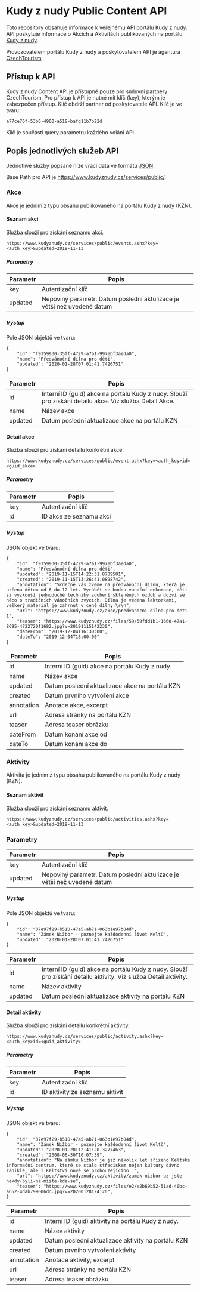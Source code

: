 # Kudy z nudy Public Content API

Toto repository obsahuje informace k veřejnému API portálu Kudy z nudy. API poskytuje informace o Akcích a Aktivitách publikovaných na portálu [Kudy z nudy](https://www.kudyznudy.cz).

Provozovatelem portálu Kudy z nudy a poskytovatelem API je agentura [CzechTourism](https://www.czechtourism.cz).

## Přístup k API

Kudy z nudy Content API je přístupné pouze pro smluvní partnery CzechTourism. Pro přístup k API je nutné mít klíč (key), kterým je zabezpečen přístup. Klíč obdrží partner od poskytovatele API. Klíč je ve tvaru:

    a77ce76f-53b6-4900-a518-bafg11b7b22d

Klíč je součástí query parametru každého volání API.

## Popis jednotlivých služeb API

Jednotlivé služby popsané níže vrací data ve formátu [JSON](https://www.json.org/).

Base Path pro API je https://www.kudyznudy.cz/services/public/.

### Akce

Akce je jedním z typu obsahu publikovaného na portálu Kudy z nudy (KZN).

#### Seznam akcí

Služba slouží pro získání seznamu akcí.

    https://www.kudyznudy.cz/services/public/events.ashx?key=<auth_key>&updated=2019-11-13

##### Parametry

| Parametr | Popis |
| -------- | ----- |
| key | Autentizační klíč |
| updated | Nepoviný parametr. Datum poslední aktulizace je větší než uvedené datum |

##### Výstup

Pole JSON objektů ve tvaru:

    {
        "id": "f9159930-35ff-4729-a7a1-997ebf3aeda0",
        "name": "Předvánoční dílna pro děti",
        "updated": "2020-01-28T07:01:41.7426751"
    }

| Parametr  | Popis  |
|---------- | ------ |
| id        | Interní ID (guid) akce na portálu Kudy z nudy. Slouží pro získání detailu akce. Viz služba Detail Akce. |
| name      | Název akce |
| updated   | Datum poslední aktualizace akce na portálu KZN |

#### Detail akce

Služba slouží pro získání detailu konkrétní akce.

    https://www.kudyznudy.cz/services/public/event.ashx?key=<auth_key>id=<guid_akce>

##### Parametry

| Parametr | Popis |
| -------- | ----- |
| key      | Autentizační klíč |
| id       | ID akce ze seznamu akcí |

##### Výstup

JSON objekt ve tvaru:

    {
        "id": "f9159930-35ff-4729-a7a1-997ebf3aeda0",
        "name": "Předvánoční dílna pro děti",
        "updated": "2019-11-15T14:22:31.8709501",
        "created": "2019-11-15T13:26:41.0898742",
        "annotation": "Srdečně vás zveme na předvánoční dílnu, která je určena dětem od 6 do 12 let. Vyrábět se budou vánoční dekorace, děti si vyzkouší jednoduché techniky zdobení skleněných ozdob a dozví se něco o tradičních vánočních zvycích. Dílna je vedena lektorkami, veškerý materiál je zahrnut v ceně dílny.\r\n",
        "url": "https://www.kudyznudy.cz/akce/predvanocni-dilna-pro-deti-1",
        "teaser": "https://www.kudyznudy.cz/files/59/59fdd1b1-1660-47a1-8695-4722720f1682.jpg?v=20191115142230",
        "dateFrom": "2019-12-04T16:30:00",
        "dateTo": "2019-12-04T18:00:00"
    }

| Parametr  | Popis  |
|---------- | ------ |
| id        | Interní ID (guid) akce na portálu Kudy z nudy. |
| name      | Název akce |
| updated   | Datum poslední aktualizace akce na portálu KZN |
| created   | Datum prvního vytvoření akce |
| annotation | Anotace akce, excerpt |
| url       | Adresa stránky na portálu KZN |
| teaser    | Adresa teaser obrázku |
| dateFrom  | Datum konání akce od |
| dateTo    | Datum konání akce do |


### Aktivity

Aktivita je jedním z typu obsahu publikovaného na portálu Kudy z nudy (KZN).

#### Seznam aktivit

Služba slouží pro získání seznamu aktivit.

    https://www.kudyznudy.cz/services/public/activities.ashx?key=<auth_key>&updated=2019-11-13

### Parametry

| Parametr | Popis |
| -------- | ----- |
| key | Autentizační klíč |
| updated | Nepoviný parametr. Datum poslední aktulizace je větší než uvedené datum |

##### Výstup

Pole JSON objektů ve tvaru:

    {
        "id": "37e97f29-b510-47a5-ab71-063b1e97b04d",
        "name": "Zámek Nižbor - poznejte každodenní život Keltů",
        "updated": "2020-01-28T07:01:41.7426751"
    }

| Parametr  | Popis  |
|---------- | ------ |
| id        | Interní ID (guid) akce na portálu Kudy z nudy. Slouží pro získání detailu aktivity. Viz služba Detail aktivity. |
| name      | Název aktivity |
| updated   | Datum poslední aktualizace aktivity na portálu KZN |


#### Detail aktivity

Služba slouží pro získání detailu konkrétní aktivity.

    https://www.kudyznudy.cz/services/public/activity.ashx?key=<auth_key>id=<guid_aktivity>

##### Parametry

| Parametr | Popis |
| -------- | ----- |
| key      | Autentizační klíč |
| id       | ID aktivity ze seznamu aktivit |

##### Výstup

JSON objekt ve tvaru:

    {
        "id": "37e97f29-b510-47a5-ab71-063b1e97b04d",
        "name": "Zámek Nižbor - poznejte každodenní život Keltů",
        "updated": "2020-01-28T12:41:20.3277463",
        "created": "2008-06-30T10:07:39",
        "annotation": "Na zámku Nižbor je již několik let zřízeno Keltské informační centrum, které se stalo střediskem nejen kultury dávno zaniklé, ale i Keltství nově se probouzejícího. ",
        "url": "https://www.kudyznudy.cz/aktivity/zamek-nizbor-uz-jste-nekdy-byli-na-miste-kde-se",
        "teaser": "https://www.kudyznudy.cz/files/e2/e2b69b52-51ad-40bc-a652-4dab799006dd.jpg?v=20200128124120",
    }
    

| Parametr  | Popis  |
|---------- | ------ |
| id        | Interní ID (guid) aktivity na portálu Kudy z nudy.|
| name      | Název aktivity |
| updated   | Datum poslední aktualizace aktivity na portálu KZN |
| created   | Datum prvního vytvoření aktivity |
| annotation | Anotace aktivity, excerpt |
| url       | Adresa stránky na portálu KZN |
| teaser    | Adresa teaser obrázku |
